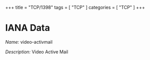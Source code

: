 +++
title = "TCP/1398"
tags = [ "TCP" ]
categories = [ "TCP" ]
+++

# IANA Data

_Name:_ video-activmail

_Description:_ Video Active Mail

